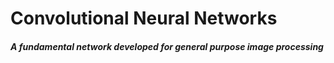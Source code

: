 # Convolutional Neural Networks
##### A fundamental network developed for general purpose image processing
